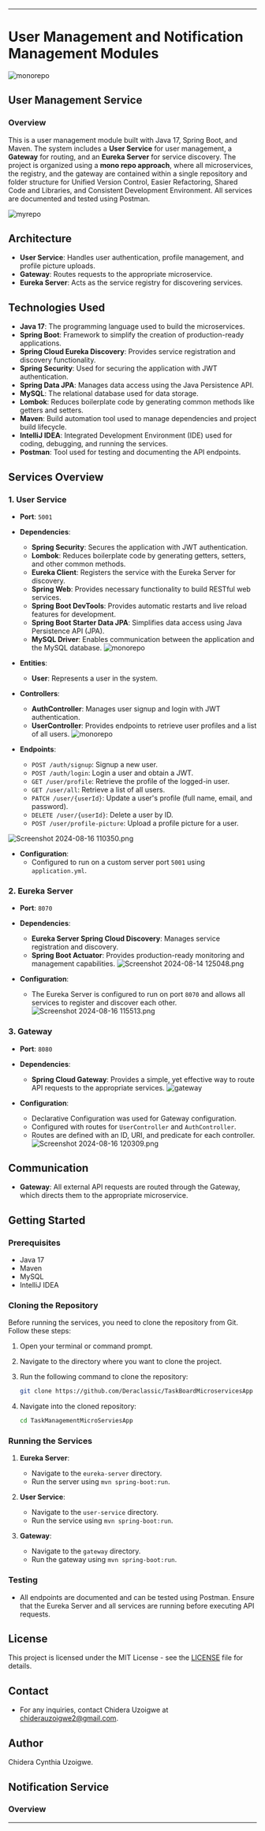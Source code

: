 

---

# User Management and Notification Management Modules
![monorepo](images/erd.drawio.png)

## User Management Service
### Overview
This is a user management module built with Java 17, Spring Boot, and Maven. The system includes a **User Service** for user management, a **Gateway** for routing, and an **Eureka Server** for service discovery. The project is organized using a **mono repo approach**, where all microservices, the registry, and the gateway are contained within a single repository and folder structure for Unified Version Control, Easier Refactoring, Shared Code and Libraries, and Consistent Development Environment. All services are documented and tested using Postman.

![myrepo](images/myrepo.png)

## Architecture
- **User Service**: Handles user authentication, profile management, and profile picture uploads.
- **Gateway**: Routes requests to the appropriate microservice.
- **Eureka Server**: Acts as the service registry for discovering services.

## Technologies Used
- **Java 17**: The programming language used to build the microservices.
- **Spring Boot**: Framework to simplify the creation of production-ready applications.
- **Spring Cloud Eureka Discovery**: Provides service registration and discovery functionality.
- **Spring Security**: Used for securing the application with JWT authentication.
- **Spring Data JPA**: Manages data access using the Java Persistence API.
- **MySQL**: The relational database used for data storage.
- **Lombok**: Reduces boilerplate code by generating common methods like getters and setters.
- **Maven**: Build automation tool used to manage dependencies and project build lifecycle.
- **IntelliJ IDEA**: Integrated Development Environment (IDE) used for coding, debugging, and running the services.
- **Postman**: Tool used for testing and documenting the API endpoints.

## Services Overview

### 1. User Service

- **Port**: `5001`
- **Dependencies**:
    - **Spring Security**: Secures the application with JWT authentication.
    - **Lombok**: Reduces boilerplate code by generating getters, setters, and other common methods.
    - **Eureka Client**: Registers the service with the Eureka Server for discovery.
    - **Spring Web**: Provides necessary functionality to build RESTful web services.
    - **Spring Boot DevTools**: Provides automatic restarts and live reload features for development.
    - **Spring Boot Starter Data JPA**: Simplifies data access using Java Persistence API (JPA).
    - **MySQL Driver**: Enables communication between the application and the MySQL database.
      ![monorepo](images/taskuserservice.png)

- **Entities**:
    - **User**: Represents a user in the system.

- **Controllers**:
    - **AuthController**: Manages user signup and login with JWT authentication.
    - **UserController**: Provides endpoints to retrieve user profiles and a list of all users.
      ![monorepo](images/userservicestructure.png)

- **Endpoints**:
    - `POST /auth/signup`: Signup a new user.
    - `POST /auth/login`: Login a user and obtain a JWT.
    - `GET /user/profile`: Retrieve the profile of the logged-in user.
    - `GET /user/all`: Retrieve a list of all users.
    - `PATCH /user/{userId}`: Update a user's profile (full name, email, and password).
    - `DELETE /user/{userId}`: Delete a user by ID.
    - `POST /user/profile-picture`: Upload a profile picture for a user.

![Screenshot 2024-08-16 110350.png](images/postmanlogin.png)

- **Configuration**:
    - Configured to run on a custom server port `5001` using `application.yml`.

### 2. Eureka Server
- **Port**: `8070`
- **Dependencies**:
    - **Eureka Server Spring Cloud Discovery**: Manages service registration and discovery.
    - **Spring Boot Actuator**: Provides production-ready monitoring and management capabilities.
      ![Screenshot 2024-08-14 125048.png](images/eurekadependies.png)

- **Configuration**:
    - The Eureka Server is configured to run on port `8070` and allows all services to register and discover each other.
      ![Screenshot 2024-08-16 115513.png](images/eureka.png)

### 3. Gateway
- **Port**: `8080`
- **Dependencies**:
    - **Spring Cloud Gateway**: Provides a simple, yet effective way to route API requests to the appropriate services.
      ![gateway](images/gatewaydependencies%20(1).png)

- **Configuration**:
    - Declarative Configuration was used for Gateway configuration.
    - Configured with routes for `UserController` and `AuthController`.
    - Routes are defined with an ID, URI, and predicate for each controller.
      ![Screenshot 2024-08-16 120309.png](images/gatewayconfig.png)

## Communication
- **Gateway**: All external API requests are routed through the Gateway, which directs them to the appropriate microservice.

## Getting Started
### Prerequisites
- Java 17
- Maven
- MySQL
- IntelliJ IDEA

### Cloning the Repository

Before running the services, you need to clone the repository from Git. Follow these steps:

1. Open your terminal or command prompt.

2. Navigate to the directory where you want to clone the project.

3. Run the following command to clone the repository:

   ```bash
   git clone https://github.com/Deraclassic/TaskBoardMicroservicesApp
   ```

4. Navigate into the cloned repository:

   ```bash
   cd TaskManagementMicroServiesApp
   ```

### Running the Services
1. **Eureka Server**:
    - Navigate to the `eureka-server` directory.
    - Run the server using `mvn spring-boot:run`.

2. **User Service**:
    - Navigate to the `user-service` directory.
    - Run the service using `mvn spring-boot:run`.

3. **Gateway**:
    - Navigate to the `gateway` directory.
    - Run the gateway using `mvn spring-boot:run`.

### Testing
- All endpoints are documented and can be tested using Postman. Ensure that the Eureka Server and all services are running before executing API requests.

## License
This project is licensed under the MIT License - see the [LICENSE](LICENSE) file for details.

## Contact
- For any inquiries, contact Chidera Uzoigwe at chiderauzoigwe2@gmail.com.

## Author
Chidera Cynthia Uzoigwe.


## Notification Service

### Overview

---

